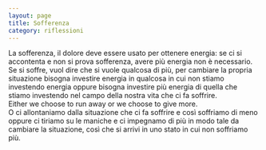 ```yaml
--- 
layout: page
title: Sofferenza
category: riflessioni
---
```


La sofferenza, il dolore deve essere usato per ottenere energia:
se ci si accontenta e non si prova sofferenza, avere più energia non è
necessario. Se si soffre, vuol dire che si vuole qualcosa di più, per cambiare
la propria situazione bisogna investire energia in qualcosa in cui non stiamo
investendo energia oppure bisogna investire più energia di quella che stiamo
investendo nel campo della nostra vita che ci fa soffrire.  
Either we choose to run away or we choose to give more.  
O ci allontaniamo dalla situazione che ci fa soffrire e così soffriamo di meno
oppure ci tiriamo su le maniche e ci impegnamo di più in modo tale da cambiare
la situazione, così che si arrivi in uno stato in cui non soffriamo più.
